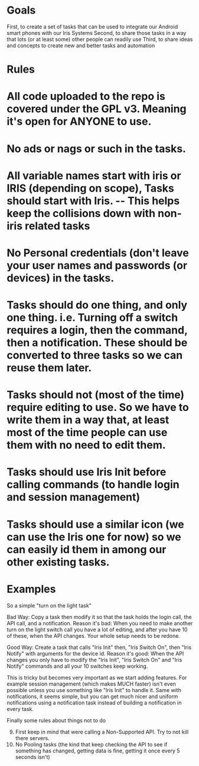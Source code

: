 Goals
======

First, to create a set of tasks that can be used to integrate our Android smart phones with our Iris Systems
Second, to share those tasks in a way that lots (or at least some) other people can readily use
Third, to share ideas and concepts to create new and better tasks and automation
 
Rules
======

# All code uploaded to the repo is covered under the GPL v3. Meaning it's open for ANYONE to use. 
# No ads or nags or such in the tasks.
# All variable names start with iris or IRIS (depending on scope), Tasks should start with Iris. -- This helps keep the collisions down with non-iris related tasks
# No Personal credentials (don't leave your user names and passwords (or devices) in the tasks.
# Tasks should do one thing, and only one thing. i.e. Turning off a switch requires a login, then the command, then a notification. These should be converted to three tasks so we can reuse them later.
# Tasks should not (most of the time) require editing to use. So we have to write them in a way that, at least most of the time people can use them with no need to edit them. 
# Tasks should use Iris Init before calling commands (to handle login and session management)
# Tasks should use a similar icon (we can use the Iris one for now) so we can easily id them in among our other existing tasks. 
 
Examples
========
 
So a simple "turn on the light task"
 
Bad Way: Copy a task then modify it so that the task holds the login call, the API call, and a notification. 
Reason it's bad: When you need to make another turn on the light switch call you have a lot of editing, and after you have 10 of these, when the API changes. Your whole setup needs to be redone.
 
Good Way: Create a task that calls "Iris Init" then, "Iris Switch On", then "Iris Notify" with arguments for the device id.
Reason it's good: When the API changes you only have to modify the "Iris Init", "Iris Switch On" and "Iris Notify" commands and all your 10 switches keep working.
 
This is tricky but becomes very important as we start adding features. For example session management (which makes MUCH faster) isn't even possible unless you use something like "Iris Init" to handle it. Same with notifications, it seems simple, but you can get much nicer and uniform notifications using a notification task instead of building a notification in every task.
 
Finally some rules about things not to do
 
9. First keep in mind that were calling a Non-Supported API. Try to not kill there servers.
10. No Pooling tasks (the kind that keep checking the API to see if something has changed, getting data is fine, getting it once every 5 seconds isn't)

